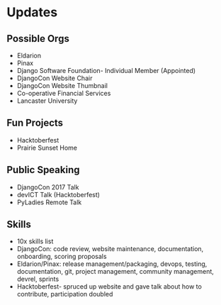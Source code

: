 # Updates

## Possible Orgs

* Eldarion
* Pinax
* Django Software Foundation- Individual Member (Appointed)
* DjangoCon Website Chair
* DjangoCon Website Thumbnail
* Co-operative Financial Services
* Lancaster University

## Fun Projects

* Hacktoberfest
* Prairie Sunset Home

## Public Speaking

* DjangoCon 2017 Talk
* devICT Talk (Hacktoberfest)
* PyLadies Remote Talk

## Skills

* 10x skills list
* DjangoCon: code review, website maintenance, documentation, onboarding, scoring proposals
* Eldarion/Pinax: release management/packaging, devops, testing, documentation, git, project management, community management, devrel, sprints
* Hacktoberfest- spruced up website and gave talk about how to contribute, participation doubled



